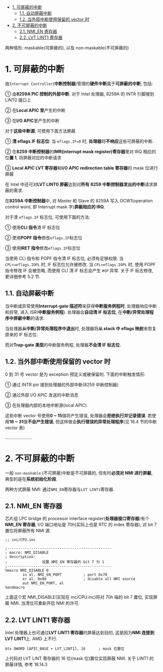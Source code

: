 
<!-- @import "[TOC]" {cmd="toc" depthFrom=1 depthTo=6 orderedList=false} -->

<!-- code_chunk_output -->

- [1. 可屏蔽的中断](#1-可屏蔽的中断)
  - [1.1. 自动屏蔽中断](#11-自动屏蔽中断)
  - [1.2. 当外部中断使用保留的 vector 时](#12-当外部中断使用保留的-vector-时)
- [2. 不可屏蔽的中断](#2-不可屏蔽的中断)
  - [2.1. NMI_EN 寄存器](#21-nmi_en-寄存器)
  - [2.2. LVT LINT1 寄存器](#22-lvt-lint1-寄存器)

<!-- /code_chunk_output -->

两种情形: maskable(可屏蔽的), 以及 non-maskable(不可屏蔽的)

# 1. 可屏蔽的中断

由`Interrupt Controller`(**中断控制器**)管理的**硬件中断**属于**可屏蔽的中断**, 包括:

① 由**8259A PIC 控制的外部中断**. 对于 Intel 处理器, 8259A 的 INTR 引脚接到 LINT0 接口上

② 在**Local APIC 里**产生的中断

③ 在**I/O APIC**里产生的中断

对于**这些中断源**, 可使用下面方法屏蔽

① **清 eflags.IF 标志位**: 当 `eflags.IF=0` 时, **处理器**将**不响应**这些可屏蔽的中断.

② 在**8259 中断控制器**的**IMR(interrupt mask register)寄存器**里对 IRQ 相应的位**置 1**, 将屏蔽对应的中断请求

③ **Local APIC LVT 寄存器**和**I/O APIC redirection table 寄存器**的 mask 位进行屏蔽

在 Intel 中还可对**LVT LINT0 屏蔽**达到对**所有 8259 中断控制器发出的中断**请求屏蔽的需求.

在**8259A 中断控制器**中, 对 Master 和 Slave 的 8259A 写入 OCW1(operation control word, 即 Interrupt mask 字)**屏蔽相应的 IRQ**.

对于清 `eflags.IF` 标志位, 可使用下面的方法:

① 使用**CLI 指令**清 IF 标志位

② 使用**POPF 指令**修改`eflags.IF`标志位

③ 使用**IRET 指令**修改`eflags.IF`标志位

当使用 CLI 指令和 POPF 指令清 IF 标志位, 必须有足够权限. 当 `CPL<=eflags.IOPL` 时, IF 标志位允许被修改. 当 `CPL>eflags.IOPL` 时, 使用 POPF 指令修改 IF 会被忽略, 而使用 CLI 清 IF 标志会产生 `#GP` 异常. 关于 IF 标志修改, 更详细参考 5.2 节.

## 1.1. 自动屏蔽中断

当中断或异常使用**Interrupt\-gate 描述符**来获得**中断服务例程时**, 处理器响应中断和异常, 进入 ISR(**中断服务例程**). 处理器会**自动清 IF 标志位**, 在**中断/异常处理程序中屏蔽中断**的请求.

当处理器**从中断/异常处理程序中退出**时, 处理器将**从 stack 中 eflags 映射**来恢复原来的 IF 标志位.

而对**Trap\-gate 类型**的中断服务例程, 处理器**不会清 IF 标志位**.

## 1.2. 当外部中断使用保留的 vector 时

0 到 31 号 vector 是为 exception 预定义或被保留的. 下面的中断触发情形:

① 通过 INTR pin 接到处理器的外部中断(8259 中断控制器)

② 通过外部 I/O APIC 发送的中断消息

③ 在处理器内部的本地中断源(local APIC)

这些中断 vector 号使用**0 \~ 15**值将产生错误, 处理器会**拒绝执行并记录错误**. 若使用**16 \~ 31**值**不会产生错误**, 但这样做会**执行错误的异常处理程序**(见 16.4 节的中断 vector 表)

......................

# 2. 不可屏蔽的中断

一般 `non-maskable` (不可屏蔽)中断是不可屏蔽的, 但有时**必须对 NMI 进行屏蔽**, 典型的是在**系统初始化阶段**.

两种方式屏蔽 NMI: 通过`NMI_EN`寄存器与`LVT LINT1`寄存器.

## 2.1. NMI_EN 寄存器

芯片组 LPC bridge 的 processor interface register(**处理器接口寄存器**)有个 **NMI\_EN 寄存器**, I/O 端口地址是 70h(实际上也是 RTC 的 index 寄存器), 对 bit 7 置位将屏蔽所有 NMI 源.

```x86asm
;; inc/CPU.inc

;------------------------------------------------
; macro: NMI_DISABLE
; description:
;                设置 NMI_EN 寄存器的 bit 7 为 1
;------------------------------------------------
%macro NMI_DISABLE 0
        in al, NMI_EN_PORT          ; port 0x70
        or al, 0x80                 ; disable all NMI source
        out NMI_EN_PORT, al
%endmacro
```

上面这个宏 NMI\_DISABLE(实现在 inc/CPU.inc)将对 70h 端的 bit 7 置位, 实现屏蔽 NMI. 当清位可重新开启 NMI 的许可.

## 2.2. LVT LINT1 寄存器

Intel 处理器上也可通过**LVT LINT1 寄存器**的屏蔽达到目的, 这是因为**NMI 连接到 LVT LINT1**上. AMD 上不行.

```x86asm
bts DWORD [APIC_BASE + LVT_LINT1], 16      ; mask 位置位
```

上代码对 LVT LINT 寄存器的 16 位(mask 位)置位实现屏蔽 NMI. 关于 LINT1 的屏蔽详情, 参考 18.14.3